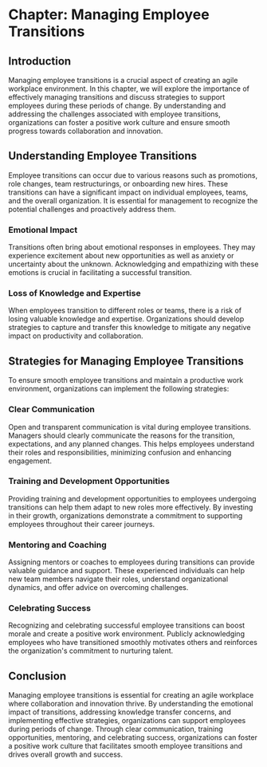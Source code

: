 Chapter: Managing Employee Transitions
======================================

Introduction
------------

Managing employee transitions is a crucial aspect of creating an agile workplace environment. In this chapter, we will explore the importance of effectively managing transitions and discuss strategies to support employees during these periods of change. By understanding and addressing the challenges associated with employee transitions, organizations can foster a positive work culture and ensure smooth progress towards collaboration and innovation.

Understanding Employee Transitions
----------------------------------

Employee transitions can occur due to various reasons such as promotions, role changes, team restructurings, or onboarding new hires. These transitions can have a significant impact on individual employees, teams, and the overall organization. It is essential for management to recognize the potential challenges and proactively address them.

### Emotional Impact

Transitions often bring about emotional responses in employees. They may experience excitement about new opportunities as well as anxiety or uncertainty about the unknown. Acknowledging and empathizing with these emotions is crucial in facilitating a successful transition.

### Loss of Knowledge and Expertise

When employees transition to different roles or teams, there is a risk of losing valuable knowledge and expertise. Organizations should develop strategies to capture and transfer this knowledge to mitigate any negative impact on productivity and collaboration.

Strategies for Managing Employee Transitions
--------------------------------------------

To ensure smooth employee transitions and maintain a productive work environment, organizations can implement the following strategies:

### Clear Communication

Open and transparent communication is vital during employee transitions. Managers should clearly communicate the reasons for the transition, expectations, and any planned changes. This helps employees understand their roles and responsibilities, minimizing confusion and enhancing engagement.

### Training and Development Opportunities

Providing training and development opportunities to employees undergoing transitions can help them adapt to new roles more effectively. By investing in their growth, organizations demonstrate a commitment to supporting employees throughout their career journeys.

### Mentoring and Coaching

Assigning mentors or coaches to employees during transitions can provide valuable guidance and support. These experienced individuals can help new team members navigate their roles, understand organizational dynamics, and offer advice on overcoming challenges.

### Celebrating Success

Recognizing and celebrating successful employee transitions can boost morale and create a positive work environment. Publicly acknowledging employees who have transitioned smoothly motivates others and reinforces the organization's commitment to nurturing talent.

Conclusion
----------

Managing employee transitions is essential for creating an agile workplace where collaboration and innovation thrive. By understanding the emotional impact of transitions, addressing knowledge transfer concerns, and implementing effective strategies, organizations can support employees during periods of change. Through clear communication, training opportunities, mentoring, and celebrating success, organizations can foster a positive work culture that facilitates smooth employee transitions and drives overall growth and success.

